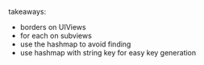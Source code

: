 takeaways: 

* borders on UIViews
* for each on subviews
* use the hashmap to avoid finding 
* use hashmap with string key for easy key generation
